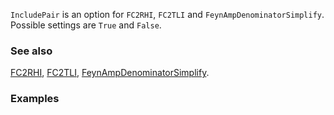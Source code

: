 `IncludePair` is an option for `FC2RHI`, `FC2TLI` and `FeynAmpDenominatorSimplify`. Possible settings are `True` and `False`.

### See also

[FC2RHI](FC2RHI), [FC2TLI](FC2TLI), [FeynAmpDenominatorSimplify](FeynAmpDenominatorSimplify).

### Examples